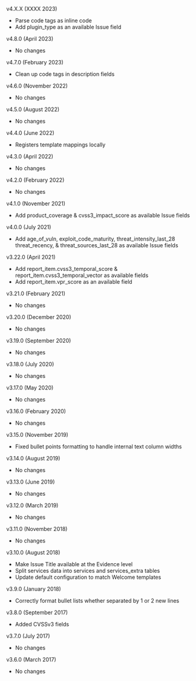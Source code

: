 v4.X.X (XXXX 2023)
  - Parse code tags as inline code
  - Add plugin_type as an available Issue field

v4.8.0 (April 2023)
  - No changes

v4.7.0 (February 2023)
  - Clean up code tags in description fields

v4.6.0 (November 2022)
  - No changes

v4.5.0 (August 2022)
  - No changes

v4.4.0 (June 2022)
  - Registers template mappings locally

v4.3.0 (April 2022)
  - No changes

v4.2.0 (February 2022)
  - No changes

v4.1.0 (November 2021)
  - Add product_coverage & cvss3_impact_score as available Issue fields

v4.0.0 (July 2021)
  - Add age_of_vuln, exploit_code_maturity, threat_intensity_last_28 threat_recency, & threat_sources_last_28 as available Issue fields

v3.22.0 (April 2021)
  - Add report_item.cvss3_temporal_score & report_item.cvss3_temporal_vector as available fields
  - Add report_item.vpr_score as an available field

v3.21.0 (February 2021)
  - No changes

v3.20.0 (December 2020)
  - No changes

v3.19.0 (September 2020)
  - No changes

v3.18.0 (July 2020)
  - No changes

v3.17.0 (May 2020)
  - No changes

v3.16.0 (February 2020)
  - No changes

v3.15.0 (November 2019)
  - Fixed bullet points formatting to handle internal text column widths

v3.14.0 (August 2019)
  - No changes

v3.13.0 (June 2019)
  - No changes

v3.12.0 (March 2019)
  - No changes

v3.11.0 (November 2018)
  - No changes

v3.10.0 (August 2018)
  - Make Issue Title available at the Evidence level
  - Split services data into services and services_extra tables
  - Update default configuration to match Welcome templates

v3.9.0 (January 2018)
  - Correctly format bullet lists whether separated by 1 or 2 new lines

v3.8.0 (September 2017)
  - Added CVSSv3 fields

v3.7.0 (July 2017)
  - No changes

v3.6.0 (March 2017)
  - No changes
